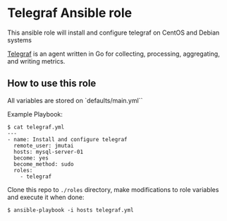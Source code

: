 # Telegraf Ansible role

This ansible role will install and configure telegraf on CentOS  and Debian systems

[Telegraf](https://github.com/influxdata/telegraf) is an agent written in Go for collecting, processing, aggregating, and writing metrics.

## How to use this role

All variables are stored on `defaults/main.yml``

Example Playbook:

```
$ cat telegraf.yml
---
- name: Install and configure telegraf
  remote_user: jmutai
  hosts: mysql-server-01
  become: yes
  become_method: sudo
  roles:
    - telegraf
```

Clone this repo to `./roles` directory, make modifications to role variables and execute it when done:

```
$ ansible-playbook -i hosts telegraf.yml
```


